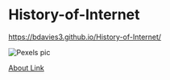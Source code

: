 # History-of-Internet

https://bdavies3.github.io/History-of-Internet/

![Pexels pic](images/pexels-markus-spiske-1089438.jpg)

[About Link](about.html)
